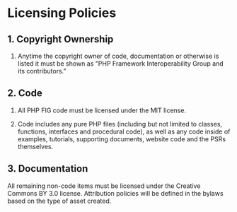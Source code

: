 Licensing Policies
==================

## 1. Copyright Ownership

1. Anytime the copyright owner of code, documentation or otherwise is listed it
   must be shown as "PHP Framework Interoperability Group and its contributors."

## 2. Code

1. All PHP FIG code must be licensed under the MIT license.

2. Code includes any pure PHP files (including but not limited to classes,
   functions, interfaces and procedural code), as well as any code inside of
   examples, tutorials, supporting documents, website code and the PSRs themselves.

## 3. Documentation

All remaining non-code items must be licensed under the Creative Commons BY 3.0
license. Attribution policies will be defined in the bylaws based on the type
of asset created.
